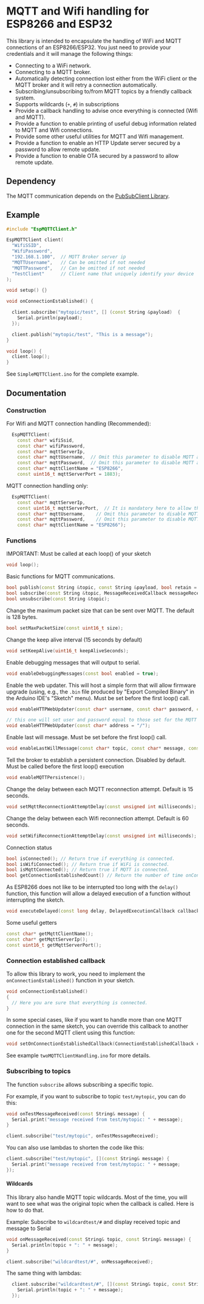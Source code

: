 # MQTT and Wifi handling for ESP8266 and ESP32

This library is intended to encapsulate the handling of WiFi and MQTT connections of an ESP8266/ESP32.
You just need to provide your credentials and it will manage the following things:
- Connecting to a WiFi network.
- Connecting to a MQTT broker.
- Automatically detecting connection lost either from the WiFi client or the MQTT broker and it will retry a connection automatically.
- Subscribing/unsubscribing to/from MQTT topics by a friendly callback system.
- Supports wildcards (`+`, `#`) in subscriptions
- Provide a callback handling to advise once everything is connected (Wifi and MQTT).
- Provide a function to enable printing of useful debug information related to MQTT and Wifi connections.
- Provide some other useful utilities for MQTT and Wifi management.
- Provide a function to enable an HTTP Update server secured by a password to allow remote update.
- Provide a function to enable OTA secured by a password to allow remote update.

## Dependency

The MQTT communication depends on the [PubSubClient Library](https://github.com/knolleary/pubsubclient).

## Example

```c++
#include "EspMQTTClient.h"

EspMQTTClient client(
  "WifiSSID",
  "WifiPassword",
  "192.168.1.100",  // MQTT Broker server ip
  "MQTTUsername",   // Can be omitted if not needed
  "MQTTPassword",   // Can be omitted if not needed
  "TestClient"      // Client name that uniquely identify your device
);

void setup() {}

void onConnectionEstablished() {

  client.subscribe("mytopic/test", [] (const String &payload)  {
    Serial.println(payload);
  });

  client.publish("mytopic/test", "This is a message");
}

void loop() {
  client.loop();
}
```

See `SimpleMQTTClient.ino` for the complete example.


## Documentation

### Construction

For Wifi and MQTT connection handling (Recommended):
```c++
  EspMQTTClient(
    const char* wifiSsid,
    const char* wifiPassword,
    const char* mqttServerIp,
    const char* mqttUsername,  // Omit this parameter to disable MQTT authentification
    const char* mqttPassword,  // Omit this parameter to disable MQTT authentification
    const char* mqttClientName = "ESP8266",
    const uint16_t mqttServerPort = 1883);
```

MQTT connection handling only:
```c++
  EspMQTTClient(
    const char* mqttServerIp,
    const uint16_t mqttServerPort,  // It is mandatory here to allow these constructors to be distinct from those with the Wifi handling parameters
    const char* mqttUsername,    // Omit this parameter to disable MQTT authentification
    const char* mqttPassword,    // Omit this parameter to disable MQTT authentification
    const char* mqttClientName = "ESP8266");
```

### Functions

IMPORTANT: Must be called at each loop() of your sketch
```c++
void loop();
```

Basic functions for MQTT communications.
```c++
bool publish(const String &topic, const String &payload, bool retain = false);
bool subscribe(const String &topic, MessageReceivedCallback messageReceivedCallback, uint8_t qos = 0);
bool unsubscribe(const String &topic);
```

Change the maximum packet size that can be sent over MQTT. The default is 128 bytes.
```c++
bool setMaxPacketSize(const uint16_t size);
```

Change the keep alive interval (15 seconds by default)
```c++
void setKeepAlive(uint16_t keepAliveSeconds);
```

Enable debugging messages that will output to serial.
```c++
void enableDebuggingMessages(const bool enabled = true);
```

Enable the web updater. This will host a simple form that will allow firmware upgrade (using, e.g., the `.bin` file produced by "Export Compiled Binary" in the Arduino IDE's "Sketch" menu). Must be set before the first loop() call.
```c++
void enableHTTPWebUpdater(const char* username, const char* password, const char* address = "/");

// this one will set user and password equal to those set for the MQTT connection.
void enableHTTPWebUpdater(const char* address = "/");
```

Enable last will message. Must be set before the first loop() call.
```c++
void enableLastWillMessage(const char* topic, const char* message, const bool retain = false);
```

Tell the broker to establish a persistent connection. Disabled by default. Must be called before the first loop() execution
```c++
void enableMQTTPersistence();
```

Change the delay between each MQTT reconnection attempt. Default is 15 seconds.
```c++
void setMqttReconnectionAttemptDelay(const unsigned int milliseconds);
```

Change the delay between each Wifi reconnection attempt. Default is 60 seconds.
```c++
void setWifiReconnectionAttemptDelay(const unsigned int milliseconds);
```

Connection status
```c++
bool isConnected(); // Return true if everything is connected.
bool isWifiConnected(); // Return true if WiFi is connected.
bool isMqttConnected(); // Return true if MQTT is connected.
bool getConnectionEstablishedCount() // Return the number of time onConnectionEstablished has been called since the beginning.
```

As ESP8266 does not like to be interrupted too long with the `delay()` function, this function will allow a delayed execution of a function without interrupting the sketch.
```c++
void executeDelayed(const long delay, DelayedExecutionCallback callback);
```

Some useful getters
```c++
const char* getMqttClientName();
const char* getMqttServerIp();
const uint16_t getMqttServerPort();
```

### Connection established callback

To allow this library to work, you need to implement the `onConnectionEstablished()` function in your sketch.

```c++
void onConnectionEstablished()
{
  // Here you are sure that everything is connected.
}
```

In some special cases, like if you want to handle more than one MQTT connection in the same sketch, you can override this callback to another one for the second MQTT client using this function:
```c++
void setOnConnectionEstablishedCallback(ConnectionEstablishedCallback callback);
```
See example `twoMQTTClientHandling.ino` for more details.


### Subscribing to topics

The function `subscribe` allows subscribing a specific topic.

For example, if you want to subscribe to topic `test/mytopic`, you can do this:
```c++
void onTestMessageReceived(const String& message) {
  Serial.print("message received from test/mytopic: " + message);
}

client.subscribe("test/mytopic", onTestMessageReceived);
```

You can also use lambdas to shorten the code like this:
```c++
client.subscribe("test/mytopic", [](const String& message) {
  Serial.print("message received from test/mytopic: " + message;
});
```

#### Wildcards

This library also handle MQTT topic wildcards. Most of the time, you will want to see what was the original topic when the callback is called. Here is how to do that.

Example: Subscribe to `wildcardtest/#` and display received topic and message to Serial
```c++
void onMessageReceived(const String& topic, const String& message) {
  Serial.println(topic + ": " + message);
}

client.subscribe("wildcardtest/#", onMessageReceived);
```

The same thing with lambdas:
```c++
  client.subscribe("wildcardtest/#", [](const String& topic, const String& message) {
    Serial.println(topic + ": " + message);
  });
```
